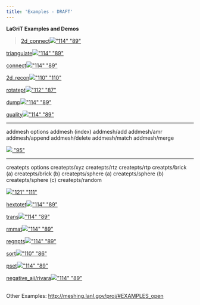 ```yaml
---
title: 'Examples - DRAFT'
---
```


**LaGriT Examples and Demos**

> [2d\_connect](2d_connect/test/md/main_2d_connect.md)[![](2d_connect/test/md/image/2d_connect2_tn.gif)"114"
> "89"](2d_connect/test/md/main_2d_connect.md)

[triangulate![](triangulate/test/md/image/triang4_tn.gif)"114"
"89"](triangulate/test/md/main_tri.md)

[connect](connect/test/md/main_connect.md)[![](connect/test/md/image/output_connect_tn.gif)"114"
"89"](connect/test/md/main_connect.md)

[2d\_recon![](2d_recon/test/md/image/image1_tn.gif)"110"
"110"](2d_recon/test/md/main_2d_recon.md)

[rotatept![](rotatept/test/md/image/rotatept2_tn.gif)"112"
"87"](rotatept/test/md/main_rotatept.md)

[dump](dump/test/md/main_dump.md)[![](dump/test/md/image/output_tn.gif)"114"
"89"](dump/test/md/main_dump.md)

[quality![](quality_pcc/test/md/image/qua11skew_tn.gif)"114"
"89"](quality_pcc/test/md/main_qual.md)

------------------------------------------------------------------------

addmesh options addmesh (index) addmesh/add addmesh/amr addmesh/append
addmesh/delete addmesh/match addmesh/merge

[![](addmesh/test/md/image/addmesh_add/addmesh_out1_tn.gif)
"95"](addmesh/test/md/main_addmesh.md)

------------------------------------------------------------------------

createpts options createpts/xyz createpts/rtz createpts/rtp
creatpts/brick (a) createpts/brick (b) createpts/sphere (a)
createpts/sphere (b) createpts/sphere (c) createpts/random

[![](createpts/test/md/image/image6tn.gif)"121"
"111"](createpts/test/md/main_createpts.md)

[hextotet![](hextotet/test/md/image/output_tet_tn.gif)"114"
"89"](hextotet/test/md/main_hextet.md)

[trans![](trans/test/md/image/trans2_tn.gif)"114"
"89"](trans/test/md/main_trans.md)

[rmmat![](rmmat/test/md/image/rmmat4_tn.gif)"114"
"89"](rmmat/test/md/main_rmmat.md)

[regnpts![](regnpts/test/md/image/regnpts2_tn.gif)"114"
"89"](regnpts/test/md/main_regnpts.md)

[sort![](sort/test/md/image/sort_tn.gif)"110"
"86"](sort/test/md/main_sort.md)

[pset![](pset/test/md/image/pset2_tn.gif)"114"
"89"](pset/test/md/main_pset.md)

[negative\_aij/rivara![](refine_rivara/test/md/image/rivara2_tn.gif)"114"
"89"](refine_rivara/test/md/main_rivara.md)

\
Other Examples: <http://meshing.lanl.gov/proj/#EXAMPLES_open>
